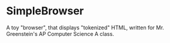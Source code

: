 # SimpleBrowser

A toy "browser", that displays "tokenized" HTML, written for Mr. Greenstein's AP Computer Science A class.